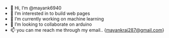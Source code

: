 - 👋 Hi, I’m @mayank6940
- 👀 I’m interested in to build web pages
- 🌱 I’m currently working on machine learning
- 💞️ I’m looking to collaborate on arduino 
- 📫 you can me reach me through my email.. {mayankraj287@gmail.com}

<!---
mayank6940/mayank6940 is a ✨ special ✨ repository because its `README.md` (this file) appears on your GitHub profile.
You can click the Preview link to take a look at your changes.
--->

